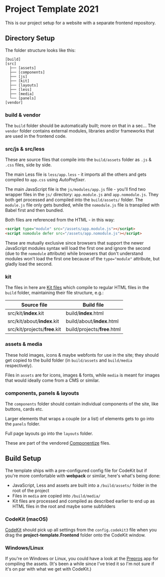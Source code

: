 
# Project Template 2021

This is our project setup for a website with a separate frontend repository.

## Directory Setup

The folder structure looks like this:

```text
[build]
[src]
  ├── [assets]
  ├── [components]
  ├── [js]
  ├── [kit]
  ├── [layouts]
  ├── [less]
  ├── [media]
  └── [panels]
[vendor]
```

### build & vendor

The `build` folder should be automatically built; more on that in a sec...
The `vendor` folder contains external modules, libraries and/or frameworks that are used in the frontend code.

### src/js & src/less

These are source files that compile into the
`build/assets` folder as `.js` & `.css` files, side by side.

The main Less file is `less/app.less` - it imports all the others and gets
compiled to `app.css` using _AutoPrefixer_.

The main JavaScript file is the `js/modules/app.js` file - you'll find two
wrapper files in the `js/` directory: `app.module.js` and `app.nomodule.js`. 
They both get processed and compiled into the `build/assets/` folder.
The `module.js` file only gets bundled, while the `nomodule.js` file is transpiled with Babel first and then bundled.

Both files are referenced from the HTML - in this way:

```html
<script type="module" src="/assets/app.module.js"></script>
<script nomodule defer src="/assets/app.nomodule.js"></script>
```

These are mutually exclusive since browsers that support the newer JavaScript
modules syntax will load the first one and ignore the second (due to the
`nomodule` attribute) while browsers that don't understand modules won't load
the first one because of the `type="module"` attribute, but gladly load the
second.


### kit

The files in here are [Kit files][KIT] which compile to regular HTML files in
the `build` folder, maintaining their file structure, e.g.:


| Source file                   | Build file                   |
|-------------------------------|------------------------------|
| src/kit/**index**.kit         | build/**index**.html         |
| src/kit/about/**index**.kit   | build/about/**index**.html   |
| src/kit/projects/**free**.kit | build/projects/**free**.html |


### assets & media

These hold images, icons & maybe webfonts for use in the site; they should get
copied to the build folder (in `build/assets` and `build/media`
respectively).

Files in `assets` are for icons, images & fonts, while `media` is meant
for images that would ideally come from a CMS or similar.

### components, panels & layouts

The `components` folder should contain individual components of the site, like
buttons, cards etc.

Larger elements that wraps a couple (or a list) of elements gets to go into the
`panels` folder.

Full page layouts go into the `layouts` folder.

These are part of the vendored [Componentize][CPL] files.

## Build Setup

The template ships with a pre-configured config file for CodeKit but if you're
more comfortable with **webpack** or similar, here's what's being done:

- JavaScript, Less and assets are built into a `/build/assets/` folder in the root of the project
- Files in `media` are copied into `/build/media/`
- Kit files are processed and compiled as described earlier to end up as HTML files in the root and maybe some subfolders

### CodeKit (macOS)

[CodeKit][CK] should pick up all settings from the `config.codekit3` file when you drag the **project-template.Frontend** folder onto the CodeKit window.

### Windows/Linux

If you're on Windows or Linux, you could have a look at the [Prepros][PRE] app
for compiling the assets. (It's been a while since I've tried it so I'm not
sure if it's on par with what we get with CodeKit.)


[KIT]: https://codekitapp.com/help/kit/
[CK]:  https://codekitapp.com/
[PRE]: https://prepros.io/
[CPL]: https://github.com/greystate/componentize/
